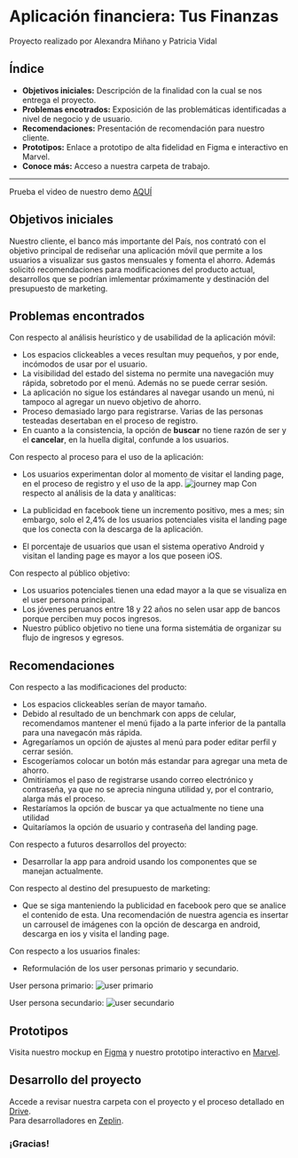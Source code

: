 
# Aplicación financiera: Tus Finanzas
 Proyecto realizado por Alexandra Miñano y Patricia Vidal

## Índice

* **Objetivos iniciales:** Descripción de la finalidad con la cual se nos entrega el proyecto.
* **Problemas encotrados:** Exposición de las problemáticas identificadas a nivel de negocio y de usuario.
* **Recomendaciones:** Presentación de recomendación para nuestro cliente.
* **Prototipos:** Enlace a prototipo de alta fidelidad en Figma e interactivo en Marvel.
* **Conoce más:** Acceso a nuestra carpeta de trabajo.

***
Prueba el video de nuestro demo [AQUÍ](https://www.youtube.com/watch?v=nqtEUhc2ImY)

## Objetivos iniciales

Nuestro cliente, el banco más importante del País, nos contrató con el objetivo principal de rediseñar una aplicación móvil que permite a los usuarios a visualizar sus gastos mensuales y fomenta el ahorro. Además solicitó recomendaciones para modificaciones del producto actual, desarrollos que se podrían imlementar próximamente y destinación del presupuesto de marketing.

## Problemas encontrados

Con respecto al análisis heurístico y de usabilidad de la aplicación móvil: 

* Los espacios clickeables a veces resultan muy pequeños, y por ende, incómodos de usar por el usuario.
* La visibilidad del estado del sistema no permite una navegación muy rápida, sobretodo por el menú. Además no se puede cerrar sesión.
* La aplicación no sigue los estándares al navegar usando un menú, ni tampoco al agregar un nuevo objetivo de ahorro.
* Proceso demasiado largo para registrarse. Varias de las personas testeadas desertaban en el proceso de registro.
* En cuanto a la consistencia, la opción de **buscar** no tiene razón de ser y el **cancelar**, en la huella digital, confunde a los usuarios.

Con respecto al proceso para el uso de la aplicación:

* Los usuarios experimentan dolor al momento de visitar el landing page, en el proceso de registro y el uso de la app.
![journey map](https://fotos.subefotos.com/b784e3d273e8e413a1dfa42f2164addco.jpg)
Con respecto al análisis de la data y analíticas:

* La publicidad en facebook tiene un incremento positivo, mes a mes; sin embargo, solo el 2,4% de los usuarios potenciales visita el landing page que los conecta con la descarga de la aplicación.
* El porcentaje de usuarios que usan el sistema operativo Android y visitan el landing page es mayor a los que poseen iOS.

Con respecto al público objetivo:

* Los usuarios potenciales tienen una edad mayor a la que se visualiza en el user persona principal.
* Los jóvenes peruanos entre 18 y 22 años no selen usar app de bancos porque perciben muy pocos ingresos.
* Nuestro público objetivo no tiene una forma sistemátia de organizar su flujo de ingresos y egresos.

## Recomendaciones

Con respecto a las modificaciones del producto:
* Los espacios clickeables serían de mayor tamaño.
* Debido al resultado de un benchmark con apps de celular, recomendamos mantener el menú fijado a la parte inferior de la pantalla para una navegacón más rápida.
* Agregaríamos un opción de ajustes al menú para poder editar perfil y cerrar sesión.
* Escogeríamos colocar un botón más estandar para agregar una meta de ahorro.
* Omitiríamos el paso de registrarse usando correo electrónico y contraseña, ya que no se aprecia ninguna utilidad y, por el contrario, alarga más el proceso.
* Restaríamos la opción de buscar ya que actualmente no tiene una utilidad
* Quitaríamos la opción de usuario y contraseña del landing page.

Con respecto a futuros desarrollos del proyecto:
* Desarrollar la app para android usando los componentes que se manejan actualmente.

Con respecto al destino del presupuesto de marketing:
* Que se siga manteniendo la publicidad en facebook pero que se analice el contenido de esta. Una recomendación de nuestra agencia es insertar un carrousel de imágenes con la opción de descarga en android, descarga en ios y visita el landing page.

Con respecto a los usuarios finales:

* Reformulación de los user personas primario y secundario.

User persona primario:
![user primario](https://fotos.subefotos.com/575fa8125a3fe2bd95ee9c80738953d7o.jpg)

User persona secundario:
![user secundario](https://fotos.subefotos.com/8f4c212099588f44aa6752b06a2686b6o.jpg)

## Prototipos

Visita nuestro mockup en [Figma](https://www.figma.com/proto/U3q04YRE3X9aZ3CIrs6wPbUr/App--Tus-Finanzas?node-id=0%3A1&scaling=min-zoom) y nuestro prototipo interactivo en [Marvel](https://marvelapp.com/5idhbh3). 

## Desarrollo del proyecto

Accede a revisar nuestra carpeta con el proyecto y el proceso detallado en [Drive](https://drive.google.com/open?id=1LQAvjaRQyA_9ngV76PorbJ4iMtmyTJyr).<br>
Para desarrolladores en [Zeplin](https://app.zeplin.io/project/5b8e8d0840155c1a718dacd6/dashboard).

### ¡Gracias!
